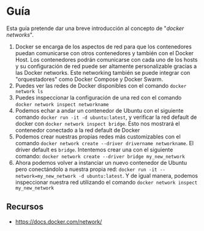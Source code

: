 # Guía

Esta guía pretende dar una breve introducción al concepto de "_docker networks_".

1. Docker se encarga de los aspectos de red para que los contenedores puedan comunicarse con otros contenedores y también con el Docker Host. Los contenedores podrán comunicarse con cada uno de los hosts y su configuración de red puede ser altamente personalizable gracias a las Docker networks. Este networking también se puede integrar con "orquestadores" como Docker Compose y Docker Swarm.
2. Puedes ver las redes de Docker disponibles con el comando `docker network ls`
3. Puedes inspeccionar la configuración de una red con el comando `docker network inspect networkname`
4. Podemos echar a andar un contenedor de Ubuntu con el siguiente comando `docker run -it -d ubuntu:latest`, y verificar la red default de docker con `docker network inspect bridge`. Esto nos mostrará el contenedor conectado a la red default de Docker
5. Podemos crear nuestras propias redes más customizables con el comando `docker network create --driver drivername networkname`. El driver default es `bridge`. Intentemos crear una con el siguiente comando: `docker network create --driver bridge my_new_network`
6. Ahora podemos volver a instanciar un nuevo contenedor de Ubuntu pero conectándolo a nuestra propia red: `docker run -it --network=my_new_network -d ubuntu:latest`. Y de igual manera, podemos inspeccionar nuestra red utilizando el comando `docker network inspect my_new_network`

## Recursos

- <https://docs.docker.com/network/>
